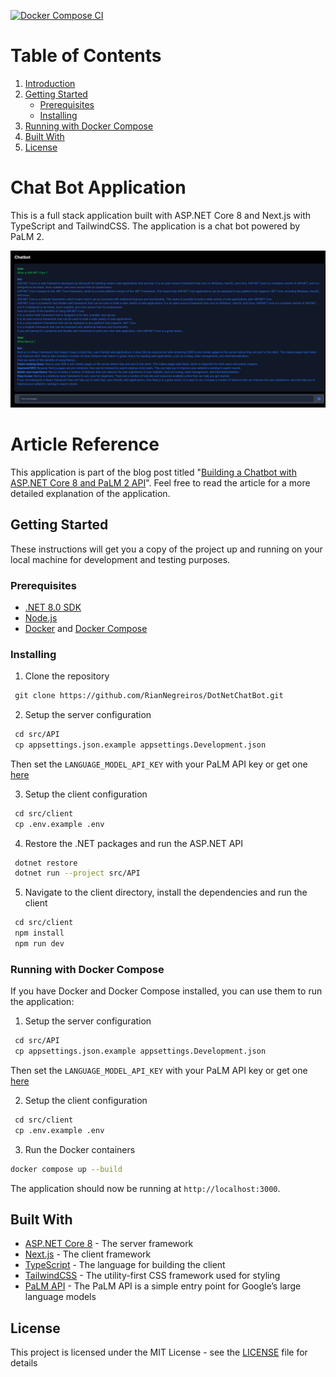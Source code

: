 [![Docker Compose CI](https://github.com/RianNegreiros/DotNetChatBot/actions/workflows/docker-ci.yml/badge.svg)](https://github.com/RianNegreiros/DotNetChatBot/actions/workflows/docker-ci.yml)

# Table of Contents
1. [Introduction](#chat-bot-application)
2. [Getting Started](#getting-started)
    - [Prerequisites](#prerequisites)
    - [Installing](#installing)
3. [Running with Docker Compose](#running-with-docker-compose)
4. [Built With](#built-with)
5. [License](#license)

# Chat Bot Application

This is a full stack application built with ASP.NET Core 8 and Next.js with TypeScript and TailwindCSS. The application is a chat bot powered by PaLM 2.

![Screenshot to showcase the Chat Bot](./docs/sample_screenshot.png)

# Article Reference

This application is part of the blog post titled "[Building a Chatbot with ASP.NET Core 8 and PaLM 2 API](https://www.riannegreiros.dev/posts/building-a-chatbot-with-aspnet-core-8-and-palm-2-api)". Feel free to read the article for a more detailed explanation of the application.

## Getting Started

These instructions will get you a copy of the project up and running on your local machine for development and testing purposes.

### Prerequisites

- [.NET 8.0 SDK](https://dotnet.microsoft.com/en-us/download/dotnet/8.0)
- [Node.js](https://nodejs.org/en/blog/release/v20.11.0)
- [Docker](https://docs.docker.com/get-docker/) and [Docker Compose](https://docs.docker.com/compose/install/)

### Installing

1. Clone the repository
```bash
 git clone https://github.com/RianNegreiros/DotNetChatBot.git
```

2. Setup the server configuration
```bash
 cd src/API
 cp appsettings.json.example appsettings.Development.json
```

Then set the `LANGUAGE_MODEL_API_KEY` with your PaLM API key or get one [here](https://ai.google.dev/tutorials/setup)

3. Setup the client configuration
```bash
 cd src/client
 cp .env.example .env
```

4. Restore the .NET packages and run the ASP.NET API
```bash
 dotnet restore
 dotnet run --project src/API
```

5. Navigate to the client directory, install the dependencies and run the client
```bash
 cd src/client
 npm install
 npm run dev
```

### Running with Docker Compose

If you have Docker and Docker Compose installed, you can use them to run the application:

1. Setup the server configuration
```bash
 cd src/API
 cp appsettings.json.example appsettings.Development.json
```

Then set the `LANGUAGE_MODEL_API_KEY` with your PaLM API key or get one [here](https://ai.google.dev/tutorials/setup)

2. Setup the client configuration
```bash
 cd src/client
 cp .env.example .env
```

3. Run the Docker containers
```bash
docker compose up --build
```

The application should now be running at `http://localhost:3000`.

## Built With
  - [ASP.NET Core 8](https://learn.microsoft.com/en-us/dotnet/core/whats-new/dotnet-8?source=recommendations) - The server framework
  - [Next.js](https://nextjs.org/docs) - The client framework
  - [TypeScript](https://www.typescriptlang.org/) - The language for building the client
  - [TailwindCSS](https://tailwindcss.com) - The utility-first CSS framework used for styling
  - [PaLM API](https://developers.googleblog.com/2023/03/announcing-palm-api-and-makersuite.html) - The PaLM API is a simple entry point for Google’s large language models

## License

This project is licensed under the MIT License - see the [LICENSE](LICENSE) file for details
